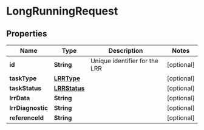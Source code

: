 
# LongRunningRequest

## Properties
Name | Type | Description | Notes
------------ | ------------- | ------------- | -------------
**id** | **String** | Unique identifier for the LRR |  [optional]
**taskType** | [**LRRType**](LRRType.md) |  |  [optional]
**taskStatus** | [**LRRStatus**](LRRStatus.md) |  |  [optional]
**lrrData** | **String** |  |  [optional]
**lrrDiagnostic** | **String** |  |  [optional]
**referenceId** | **String** |  |  [optional]



